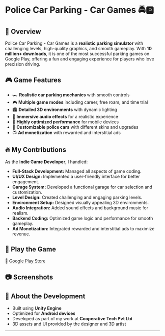 # Police Car Parking - Car Games 🚔🅿️

## 📌 Overview
Police Car Parking - Car Games is a **realistic parking simulator** with challenging levels, high-quality graphics, and smooth gameplay. With **10 million+ downloads**, it is one of the most successful parking games on Google Play, offering a fun and engaging experience for players who love precision driving.

## 🎮 Game Features
- 🏎 **Realistic car parking mechanics** with smooth controls
- 🎮 **Multiple game modes** including career, free roam, and time trial
- 🏙 **Detailed 3D environments** with dynamic lighting
- 🎵 **Immersive audio effects** for a realistic experience
- 🔧 **Highly optimized performance** for mobile devices
- 🎨 **Customizable police cars** with different skins and upgrades
- 📺 **Ad monetization** with rewarded and interstitial ads

## 🔥 My Contributions
As the **Indie Game Developer**, I handled:
- **Full-Stack Development:** Managed all aspects of game coding.
- **UI/UX Design:** Implemented a user-friendly interface for better engagement.
- **Garage System:** Developed a functional garage for car selection and customization.
- **Level Design:** Created challenging and engaging parking levels.
- **Environment Setup:** Designed visually appealing 3D environments.
- **Audio Integration:** Added sound effects and background music for realism.
- **Backend Coding:** Optimized game logic and performance for smooth gameplay.
- **Ad Monetization:** Integrated rewarded and interstitial ads to maximize revenue.

## 📲 Play the Game
🔗 [Google Play Store](https://play.google.com/store/apps/details?id=com.zams.police.parking.car.games)

## 📷 Screenshots


## 📜 About the Development
- Built using **Unity Engine**
- Optimized for **Android devices**
- Developed as part of my work at **Cooperative Tech Pvt Ltd**
- 3D assets and UI provided by the designer and 3D artist

---


